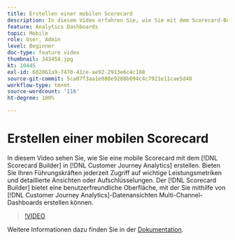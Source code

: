 ```yaml
---
title: Erstellen einer mobilen Scorecard
description: In diesem Video erfahren Sie, wie Sie mit dem Scorecard-Builder in Customer Journey Analytics eine mobile Scorecard erstellen. Bieten Sie Ihren Führungskräften jederzeit Zugriff auf wichtige Leistungsmetriken und detaillierte Ansichten oder Aufschlüsselungen. Der Scorecard-Builder bietet eine benutzerfreundliche Oberfläche, mit der Sie Multi-Channel-Dashboards erstellen können, die Customer Journey Analytics-Datenansichten verwenden.
feature: Analytics Dashboards
topic: Mobile
role: User, Admin
level: Beginner
doc-type: feature video
thumbnail: 343458.jpg
kt: 10445
exl-id: 602061a9-7470-41ce-ae92-2913e6c4c188
source-git-commit: 5ca07f3aa1e080e9288b094c4c7921e11cae5d40
workflow-type: tm+mt
source-wordcount: '116'
ht-degree: 100%

---
```


# Erstellen einer mobilen Scorecard

In diesem Video sehen Sie, wie Sie eine mobile Scorecard mit dem [!DNL Scorecard Builder] in [!DNL Customer Journey Analytics] erstellen. Bieten Sie Ihren Führungskräften jederzeit Zugriff auf wichtige Leistungsmetriken und detaillierte Ansichten oder Aufschlüsselungen. Der [!DNL Scorecard Builder] bietet eine benutzerfreundliche Oberfläche, mit der Sie mithilfe von [!DNL Customer Journey Analytics]-Datenansichten Multi-Channel-Dashboards erstellen können.

>[!VIDEO](https://video.tv.adobe.com/v/343458/?quality=12&learn=on)

Weitere Informationen dazu finden Sie in der [Dokumentation](https://experienceleague.adobe.com/docs/analytics-platform/using/cja-dashboards/create-scorecard.html?lang=de).